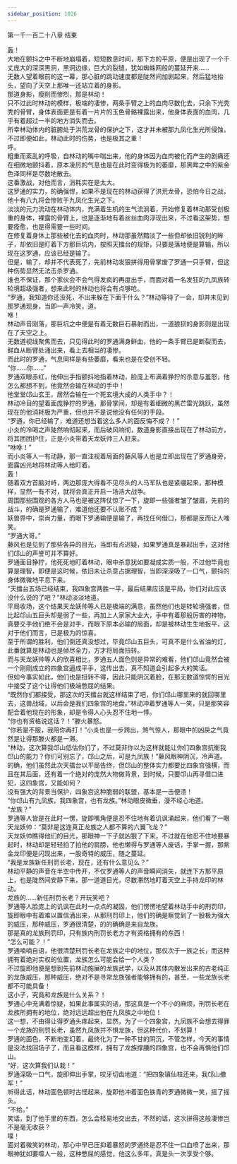 ```yaml
---
sidebar_position: 1026
---
```

 第一千一百二十八章 结束


轰！  
大地在颤抖之中不断地崩塌着，短短数息时间，那下方的平原，便是出现了一个千丈庞大的深深黑洞，黑洞边缘，巨大的裂缝，犹如蜘蛛网般的蔓延开来……  
无数人望着眼前的这一幕，那心脏的跳动速度都是陡然间加剧起来，然后猛地抬头，望向了天空上那唯一还站立着的身影。  
那道身影，瘦削而惨烈，那是林动！  
只不过此时林动的模样，极端的凄惨，两条手臂之上的血肉尽数化去，只余下光秃秃的骨臂，身体表面更是有着一片片的玉色骨骼裸露出来，他身体表面的血肉，几乎有着超过一半的地方消失而去。  
所幸林动体内的脏腑处于洪荒龙骨的保护之下，这才并未被那九凤化生光所侵蚀，不过即便如此，林动此时的伤势，也是极其之重！  
呼。  
粗重而紊乱的呼吸，自林动的嘴中喘出来，他的身体因为血肉被化而产生的剧痛还在细微地颤抖着，原本凌厉的气息也是在此时变得极为的萎靡，那黑眸之中的紫金色泽同样是尽数地散去。  
这番激战，对他而言，消耗实在是太大。  
这罗通的实力，的确强悍，如果不是现在的林动获得了洪荒龙骨，恐怕今日之战，他十有八九将会惨败于九凤化生光之下。  
淡淡的元力流动在林动体内，充满着生机的生气流淌着，开始修复着林动那受创极重的身体，裸露的骨臂上，也是逐渐地有着丝丝血肉浮现出来，不过看这架势，想要痊愈，也是得需要一些时间。  
在修复着身体上那些被化去的血肉时，林动那虽然黯淡了一些但却依旧锐利的眸子，却依旧是盯着下方那巨坑内，按照天擂台的规矩，只要是落地便是算输，所以现在这罗通，应该已经是输了。  
但是，输了，却并不代表死了，先前林动发狠拼得用骨掌废了罗通一只手臂，但这种伤势显然无法击杀罗通。  
谁也不保证，那个家伙会不会气得发疯的再度出手，而面对着一名发狂的九凤族转轮境超级强者，想来此时的林动也将会有点够呛。  
“罗通，我知道你还没死，不出来躲在下面干什么？”林动等待了一会，却并未见到那罗通现身，当即一声冷笑，道。  
咻！  
林动声音刚落，那巨坑之中便是有着无数巨石暴射而出，一道狼狈的身影则是出现在了天空之上。  
无数道视线聚焦而去，只见得此时的罗通满身鲜血，他的一条手臂已是断裂而去，鲜血从断臂处涌出来，看上去相当的凄惨。  
而此时的罗通，气息同样是有些萎靡，看来也是在受创不轻。  
“你……你……”  
罗通双眼赤红，他伸出手指颤抖地指着林动，脸庞上布满着狰狞的杀意与羞怒，他怎么都想不到，他竟然会输在林动的手中！  
他堂堂邙山玄王，居然会输在一个死玄境大成的人类手中？！  
林动冷目的望着面庞狰狞的罗通，那骨掌间，却是有着细微的黑芒雷光跳跃，虽然现在的他消耗极为严重，但也并不是说他没有任何的手段。  
“罗通，你已经输了，难道还想当着这么多人的面反悔不成？！”  
小炎的冷喝之声陡然响彻起来，而后破风响彻，数道身影直接出现在了林动前方，将其团团护住，正是小炎带着天龙妖帅三人赶来。  
“咻咻！”  
而小炎等人一有动静，那一直注视着局面的藤风等人也是立即出现在了罗通身旁，面露凶光地将林动等人给盯着。  
轰！  
随着双方首脑对峙，两边那庞大得看不见尽头的人马军队也是紧绷起来，那种模样，显然一有不对，就将会真正开启一场浩大战争。  
周围那些围观的各方人马也是被这阵仗惊了一下，旋即一些强者皱了皱眉，先前的战斗，的确是罗通输了，难道他还要不认账不成？  
妖兽界中，崇尚力量，而眼下罗通输便是输了，再找任何借口，那都是反而让人嗤笑。  
“罗通大哥。”  
藤风也是见到了那些各异的目光，当即有点迟疑，如果罗通真是暴起出手，这对他们邙山的声誉可并不算好。  
罗通面目狰狞，他死死地盯着林动，眼中杀意犹如要凝成实质一般，不过他毕竟也算是理智，即便是这时候，依旧未让杀意占据理智，当即深深吸了一口气，颤抖的身体微微地平息下来。  
“天擂台五场已经结束，我四象宫两胜一平，最后结果应该是平局，你们对此应该没什么说的了吧？”林动淡淡地道。  
平局收场，这个结果天龙妖帅等人已是极端的满意，虽然他们也是转轮境强者，但比起邙山五巨头却是弱了一些，再加上人家家大业大，手中有着那般厉害的神物，真要交手他们绝不会是对手，而眼下原本必输的局面，却是被林动生生地扳平，这对于他们而言，已是极为的惊喜。  
至于所谓的胜利，他们倒还真没想过，毕竟邙山五巨头，可真不是什么省油的灯，此番就算是林动也是倾尽全力，方才将局面扭转。  
而与天龙妖帅等人的欣喜相比，罗通五人面色则是异常的难看，他们邙山竟然会被一个刚刚成立的四象宫逼成平手，这传出去，真不知道会引起多大的笑话。  
但如今事实如此，他们也是扭转不得，因此只能阴沉着脸，在那无数道惊愕的目光中接受了这个让得他们极端憋屈的结果。  
“既然你们都接受，那这次的天擂台就这样结束了吧，你们邙山哪里来的就回哪里去，这兽战域，以后会是我们四象宫的地盘。”林动冲着罗通等人一笑，只是那笑容配合着他现在的形象，却是令得人心头忍不住地一悸。  
“你也有资格说这话？！”滕火暴怒。  
“你若是不服，我陪你再打！”小炎也是一步跨出，煞气惊人，那眼中的凶戾之气竟然是让得那滕火都是一滞。  
“林动，这次算我邙山低估你们了，不过莫非你以为这样就能让你们四象宫抗衡我邙山的能力？你们可别忘了，邙山之后，可是九凤族！”藤风眼神阴沉，冷声道。  
的确，他们虽然此次天擂台以平局告终，但邙山的整体实力都要比四象宫强横，而且在其后面，还有着一个绝对的庞然大物做背景，到时候，只要邙山再寻借口进犯，这四象宫，又能如何？  
没有强大的背景当保护，四象宫这种脆弱的联盟，基本是一击便溃！  
“你邙山有九凤族，我四象宫，也有龙族。”林动眼皮微垂，漫不经心地道。  
“龙族？”  
罗通等人皆是在此时一愣，旋即嘴角便是忍不住地有着讥讽涌起来，他们看了一眼天龙妖帅：“莫非是这连真正龙族之人都不算的六翼飞龙？”  
天龙妖帅瞧得他们的目光，那眼神一下子就凶狠了下来，不过就在他忍不住地要暴起时，林动却是轻轻拍了拍他的肩膀，他也懒得与罗通等人废话，手掌一握，那紫金龙印便是闪现出来，一股奇特的威压，随之蔓延。  
“我是龙族新任刑罚长老，现在，还有什么意见么？”  
林动平静的声音在半空中传开，不仅罗通等人的声音瞬间消失，就连下方那平原上，也是陡然间安静下来，那一道道目光，尽数滞然地盯着天空上手持龙印的林动。  
龙族的……新任刑罚长老？开玩笑吧？  
罗通等人脸庞上的讥讽在此时一点点的凝固，他们愣愣地望着林动手中的刑罚印，旋即眼中有着难以置信涌出来，从那刑罚印上，他们的确是察觉到了一股极为强大的威压，那种威压，罗通很清楚，的的确确是来自龙族。  
那是真的龙族刑罚印，只有族内刑罚长老方才有资格拥有的东西！  
“怎么可能？！”  
罗通喃喃自语，他很清楚刑罚长老在龙族之中的地位，那仅次于一族之长，而这种拥有着绝对实权的位置，龙族怎么可能会给一个人类？  
不过旋即他便是想到先前林动施展的龙族武学，以及从其体内散发出来的古老纯正的龙族威压，那种威压，绝对不是寻常龙族强者能够拥有的，甚至，一些龙族长老都不可能具备！  
这小子，究竟和龙族是什么关系？！  
罗通心中充满着惊疑，如果此事属实的话，那这真是一个不小的麻烦，刑罚长老在龙族所拥有的地位，绝对远远超出他在九凤族之中地位！  
这一想，不由得让得罗通头疼起来，显然，为了一个四象宫，九凤族不会想去得罪一个龙族的刑罚长老，虽然九凤族并不惧龙族，但这种代价，不划算！  
罗通的面色，不断地变幻着，最终化为了一种不甘的阴沉，不管怎样，今天的事情是没法找回场子了，而且看这模样，拥有了龙族撑腰的四象宫，也不会再惧他们邙山。  
“好，这次算我们认栽！”  
罗通深吸一口气，旋即伸出手掌，咬牙切齿地道：“把四象镇仙柱还来，我邙山撤军！”  
听得此话，林动面色顿时古怪起来，旋即他冲着面色铁青的罗通微微一笑，摇了摇头。  
“不给。”  
笑话，到了他手里的东西，怎么会轻易地交出去，不然的话，这次拼得这般凄惨岂不是毫无收获？  
噗！  
面对着微笑的林动，那心中早已压抑着暴怒的罗通终是忍不住一口血喷了出来，那眼神犹如要噬人一般，这种憋屈的感觉，他这么多年，真是头一次享受个够。  
  
  
